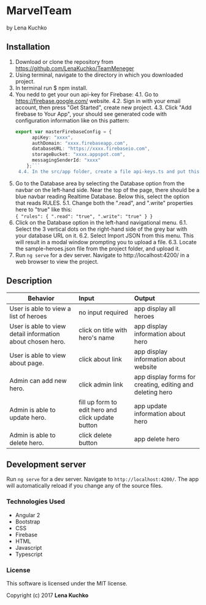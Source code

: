 # MarvelTeam

by Lena Kuchko

## Installation
1. Download or clone the repository from https://github.com/LenaKuchko/TeamMeneger
2. Using terminal, navigate to the directory in which you downloaded project.
3. In terminal run  $ npm install.
4. You nedd to get your oun api-key for Firebase:
    4.1. Go to https://firebase.google.com/ website.
    4.2. Sign in with your email account, then press "Get Started", create new project. 
    4.3. Click "Add firebase to Your App", your should see generated code with configuration information like on this pattern:
    ```typescript
    export var masterFirebaseConfig = {
          apiKey: "xxxx",
          authDomain: "xxxx.firebaseapp.com",
          databaseURL: "https://xxxx.firebaseio.com",
          storageBucket: "xxxx.appspot.com",
          messagingSenderId: "xxxx"
        };```
     4.4. In the src/app folder, create a file api-keys.ts and put this code into it.
5. Go to the Database area by selecting the Database option from the navbar on the left-hand side. Near the top of the page, there should be a blue navbar reading Realtime Database. Below this, select the option that reads RULES.
     5.1. Change both the ".read", and ".write" properties here to "true" like this:<br> 
    `{
  "rules": {
    ".read": "true",
    ".write": "true"
  }
}`
6. Click on the Database option in the left-hand navigational menu.
    6.1. Select the 3 vertical dots on the right-hand side of the grey bar with your database URL on it. 
    6.2. Select Import JSON from this menu. This will result in a modal window prompting you to upload a file.
    6.3. Locate the sample-heroes.json file from the project folder, and upload it.
7. Run `ng serve` for a dev server. Navigate to http://localhost:4200/ in a web browser to view the project.

## Description
|Behavior| Input |Output|
|---|:---|:---|
|User is able to view a list of heroes  | no input required |app display all heroes|
|User is able to view detail information about chosen hero.  | click on title with hero's name|app display information about hero|
|User is able to view about page.  | click about link|app display information about website|
|Admin can add new hero. | click admin link |app display forms for creating, editing and deleting hero|
|Admin is able to update hero.   | fill up form to edit hero and click update button|app update information about hero|
|Admin is able to delete hero.  | click delete button |app delete hero|

## Development server

Run `ng serve` for a dev server. Navigate to `http://localhost:4200/`. The app will automatically reload if you change any of the source files.

### Technologies Used

* Angular 2
* Bootstrap
* CSS
* Firebase
* HTML
* Javascript
* Typescript

### License
This software is licensed under the MIT license.

Copyright (c) 2017 **Lena Kuchko**
